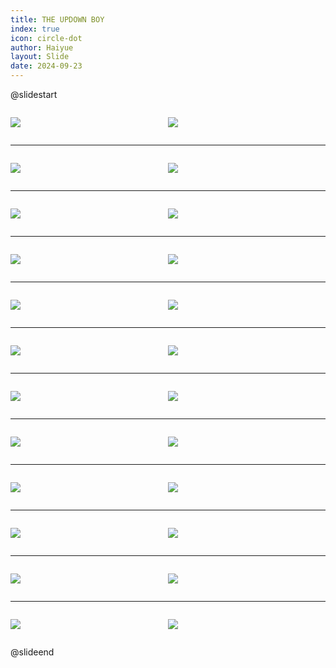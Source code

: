 ```yaml
---
title: THE UPDOWN BOY
index: true
icon: circle-dot
author: Haiyue
layout: Slide
date: 2024-09-23
---
```

 
@slidestart

<div style="display:flex">
<div style="flex:1">

![](/reading/english/Level-N/THE%20UPDOWN%20BOY/001.webp)
</div>
<div style="flex:1">

![](/reading/english/Level-N/THE%20UPDOWN%20BOY/002.webp)
</div>
</div>

---

<div style="display:flex">
<div style="flex:1">

![](/reading/english/Level-N/THE%20UPDOWN%20BOY/003.webp)
</div>
<div style="flex:1">

![](/reading/english/Level-N/THE%20UPDOWN%20BOY/004.webp)
</div>
</div>

---

<div style="display:flex">
<div style="flex:1">

![](/reading/english/Level-N/THE%20UPDOWN%20BOY/005.webp)
</div>
<div style="flex:1">

![](/reading/english/Level-N/THE%20UPDOWN%20BOY/006.webp)
</div>
</div>

---

<div style="display:flex">
<div style="flex:1">

![](/reading/english/Level-N/THE%20UPDOWN%20BOY/007.webp)
</div>
<div style="flex:1">

![](/reading/english/Level-N/THE%20UPDOWN%20BOY/008.webp)
</div>
</div>

---

<div style="display:flex">
<div style="flex:1">

![](/reading/english/Level-N/THE%20UPDOWN%20BOY/009.webp)
</div>
<div style="flex:1">

![](/reading/english/Level-N/THE%20UPDOWN%20BOY/010.webp)
</div>
</div>

---

<div style="display:flex">
<div style="flex:1">

![](/reading/english/Level-N/THE%20UPDOWN%20BOY/011.webp)
</div>
<div style="flex:1">

![](/reading/english/Level-N/THE%20UPDOWN%20BOY/012.webp)
</div>
</div>

---

<div style="display:flex">
<div style="flex:1">

![](/reading/english/Level-N/THE%20UPDOWN%20BOY/013.webp)
</div>
<div style="flex:1">

![](/reading/english/Level-N/THE%20UPDOWN%20BOY/014.webp)
</div>
</div>

---

<div style="display:flex">
<div style="flex:1">

![](/reading/english/Level-N/THE%20UPDOWN%20BOY/015.webp)
</div>
<div style="flex:1">

![](/reading/english/Level-N/THE%20UPDOWN%20BOY/016.webp)
</div>
</div>

---

<div style="display:flex">
<div style="flex:1">

![](/reading/english/Level-N/THE%20UPDOWN%20BOY/017.webp)
</div>
<div style="flex:1">

![](/reading/english/Level-N/THE%20UPDOWN%20BOY/018.webp)
</div>
</div>

---

<div style="display:flex">
<div style="flex:1">

![](/reading/english/Level-N/THE%20UPDOWN%20BOY/019.webp)
</div>
<div style="flex:1">

![](/reading/english/Level-N/THE%20UPDOWN%20BOY/020.webp)
</div>
</div>

---

<div style="display:flex">
<div style="flex:1">

![](/reading/english/Level-N/THE%20UPDOWN%20BOY/021.webp)
</div>
<div style="flex:1">

![](/reading/english/Level-N/THE%20UPDOWN%20BOY/022.webp)
</div>
</div>

---

<div style="display:flex">
<div style="flex:1">

![](/reading/english/Level-N/THE%20UPDOWN%20BOY/023.webp)
</div>
<div style="flex:1">

![](/reading/english/Level-N/THE%20UPDOWN%20BOY/024.webp)
</div>
</div>

@slideend